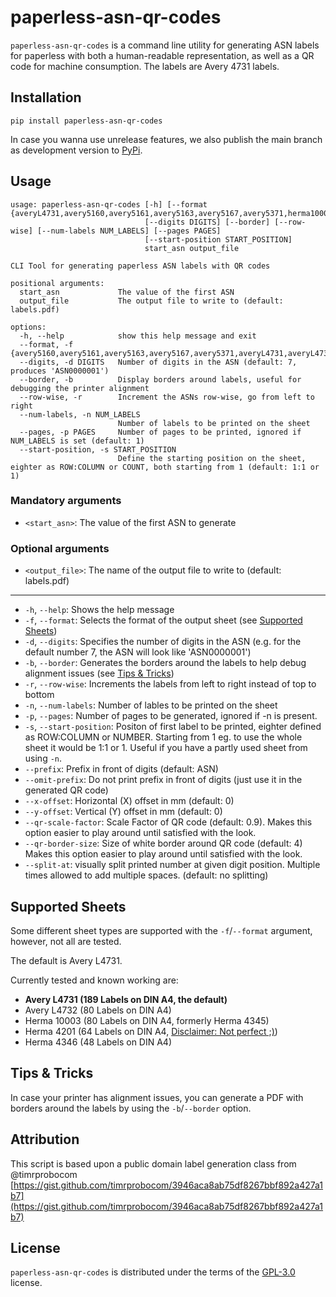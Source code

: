 # paperless-asn-qr-codes

`paperless-asn-qr-codes` is a command line utility for generating ASN labels
for paperless with both a human-readable representation, as well as a QR code
for machine consumption. The labels are Avery 4731 labels.

## Installation

```console
pip install paperless-asn-qr-codes
```

In case you wanna use unrelease features, we also publish the main branch as development version to [PyPi](https://pypi.org/project/paperless-asn-qr-codes/#history).

## Usage

```
usage: paperless-asn-qr-codes [-h] [--format {averyL4731,avery5160,avery5161,avery5163,avery5167,avery5371,herma10003}]
                              [--digits DIGITS] [--border] [--row-wise] [--num-labels NUM_LABELS] [--pages PAGES]
                              [--start-position START_POSITION]
                              start_asn output_file

CLI Tool for generating paperless ASN labels with QR codes

positional arguments:
  start_asn             The value of the first ASN
  output_file           The output file to write to (default: labels.pdf)

options:
  -h, --help            show this help message and exit
  --format, -f {avery5160,avery5161,avery5163,avery5167,avery5371,averyL4731,averyL4732,herma10003,herma4201,herma4346}
  --digits, -d DIGITS   Number of digits in the ASN (default: 7, produces 'ASN0000001')
  --border, -b          Display borders around labels, useful for debugging the printer alignment
  --row-wise, -r        Increment the ASNs row-wise, go from left to right
  --num-labels, -n NUM_LABELS
                        Number of labels to be printed on the sheet
  --pages, -p PAGES     Number of pages to be printed, ignored if NUM_LABELS is set (default: 1)
  --start-position, -s START_POSITION
                        Define the starting position on the sheet, eighter as ROW:COLUMN or COUNT, both starting from 1 (default: 1:1 or 1)
```

### Mandatory arguments

- `<start_asn>`: The value of the first ASN to generate

### Optional arguments

- `<output_file>`: The name of the output file to write to (default: labels.pdf)

---

- `-h`, `--help`: Shows the help message
- `-f`, `--format`: Selects the format of the output sheet (see [Supported Sheets](#supported-sheets))
- `-d`, `--digits`: Specifies the number of digits in the ASN (e.g. for the default number 7, the ASN will look like 'ASN0000001')
- `-b`, `--border`: Generates the borders around the labels to help debug alignment issues (see [Tips & Tricks](#tips--tricks))
- `-r`, `--row-wise`: Increments the labels from left to right instead of top to bottom
- `-n`, `--num-labels`: Number of lables to be printed on the sheet
- `-p`, `--pages`: Number of pages to be generated, ignored if -n is present.
- `-s`, `--start-position`: Positon of first label to be printed, eighter defined as ROW:COLUMN or NUMBER. Starting from 1 eg. to use the whole sheet it would be 1:1 or 1. Useful if you have a partly used sheet from using `-n`.
- `--prefix`: Prefix in front of digits (default: ASN)
- `--omit-prefix`: Do not print prefix in front of digits (just use it in the generated QR code)
- `--x-offset`: Horizontal (X) offset in mm (default: 0)
- `--y-offset`: Vertical (Y) offset in mm (default: 0)
- `--qr-scale-factor`: Scale Factor of QR code (default: 0.9). Makes this option easier to play around until satisfied with the look.
- `--qr-border-size`: Size of white border around QR code (default: 4) Makes this option easier to play around until satisfied with the look.
- `--split-at`: visually split printed number at given digit position. Multiple times allowed to add multiple spaces. (default: no splitting)

## Supported Sheets
Some different sheet types are supported with the `-f`/`--format` argument, however, not all are tested.

The default is Avery L4731.

Currently tested and known working are:
- **Avery L4731 (189 Labels on DIN A4, the default)**
- Avery L4732 (80 Labels on DIN A4)
- Herma 10003 (80 Labels on DIN A4, formerly Herma 4345)
- Herma 4201 (64 Labels on DIN A4, [Disclaimer: Not perfect ;)](https://github.com/entropia/paperless-asn-qr-codes/pull/36))
- Herma 4346 (48 Labels on DIN A4)

## Tips & Tricks

In case your printer has alignment issues, you can generate a PDF with borders around the labels by using the
`-b`/`--border` option.

## Attribution
This script is based upon a public domain label generation class from @timrprobocom [https://gist.github.com/timrprobocom/3946aca8ab75df8267bbf892a427a1b7](https://gist.github.com/timrprobocom/3946aca8ab75df8267bbf892a427a1b7)

## License

`paperless-asn-qr-codes` is distributed under the terms of the
[GPL-3.0](https://spdx.org/licenses/GPL-3.0.html) license.
